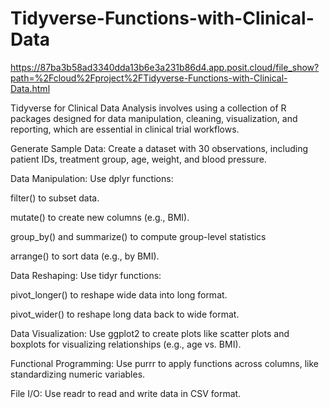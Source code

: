 # Tidyverse-Functions-with-Clinical-Data

https://87ba3b58ad3340dda13b6e3a231b86d4.app.posit.cloud/file_show?path=%2Fcloud%2Fproject%2FTidyverse-Functions-with-Clinical-Data.html   

Tidyverse for Clinical Data Analysis involves using a collection of R packages designed for data manipulation, cleaning, visualization, and reporting, which are essential in clinical trial workflows.     

Generate Sample Data: Create a dataset with 30 observations, including patient IDs, treatment group, age, weight, and blood pressure.

Data Manipulation: Use dplyr functions:

filter() to subset data.

mutate() to create new columns (e.g., BMI).

group_by() and summarize() to compute group-level statistics

arrange() to sort data (e.g., by BMI).

Data Reshaping: Use tidyr functions:

pivot_longer() to reshape wide data into long format.

pivot_wider() to reshape long data back to wide format.

Data Visualization: Use ggplot2 to create plots like scatter plots and boxplots for visualizing relationships (e.g., age vs. BMI).

Functional Programming: Use purrr to apply functions across columns, like standardizing numeric variables.

File I/O: Use readr to read and write data in CSV format.    

